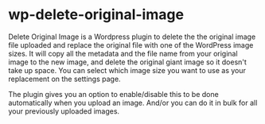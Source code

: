 wp-delete-original-image
========================

Delete Original Image is a Wordpress plugin to delete the the original image file uploaded and replace the original file with one of the WordPress image sizes. It will copy all the metadata and the file name from your original image to the new image, and delete the original giant image so it doesn't take up space. You can select which image size you want to use as your replacement on the settings page.

The plugin gives you an option to enable/disable this to be done automatically when you upload an image. And/or you can do it in bulk for all your previously uploaded images.

